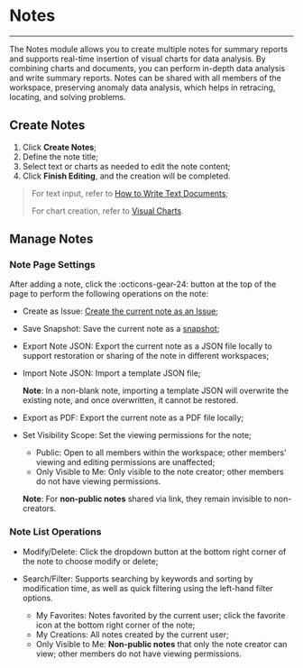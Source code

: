 # Notes
---


The Notes module allows you to create multiple notes for summary reports and supports real-time insertion of visual charts for data analysis. By combining charts and documents, you can perform in-depth data analysis and write summary reports. Notes can be shared with all members of the workspace, preserving anomaly data analysis, which helps in retracing, locating, and solving problems.

## Create Notes 

1. Click **Create Notes**;
2. Define the note title;
3. Select text or charts as needed to edit the note content;
4. Click **Finish Editing**, and the creation will be completed.


> For text input, refer to [How to Write Text Documents](../others/write-text.md);
> 
> For chart creation, refer to [Visual Charts](visual-chart/index.md).



## Manage Notes


### Note Page Settings

After adding a note, click the :octicons-gear-24: button at the top of the page to perform the following operations on the note:


- Create as Issue: [Create the current note as an Issue](../exception/issue.md#dashboards);

- Save Snapshot: Save the current note as a [snapshot](../getting-started/function-details/snapshot.md);

- Export Note JSON: Export the current note as a JSON file locally to support restoration or sharing of the note in different workspaces;

- Import Note JSON: Import a template JSON file;
  
    **Note**: In a non-blank note, importing a template JSON will overwrite the existing note, and once overwritten, it cannot be restored.

- Export as PDF: Export the current note as a PDF file locally;

- Set Visibility Scope: Set the viewing permissions for the note;

    - Public: Open to all members within the workspace; other members' viewing and editing permissions are unaffected;
    - Only Visible to Me: Only visible to the note creator; other members do not have viewing permissions.

    **Note**: For **non-public notes** shared via link, they remain invisible to non-creators.



### Note List Operations


- Modify/Delete: Click the dropdown button at the bottom right corner of the note to choose modify or delete;

- Search/Filter: Supports searching by keywords and sorting by modification time, as well as quick filtering using the left-hand filter options.

    - My Favorites: Notes favorited by the current user; click the favorite icon at the bottom right corner of the note;
    - My Creations: All notes created by the current user;
    - Only Visible to Me: **Non-public notes** that only the note creator can view; other members do not have viewing permissions.